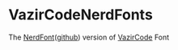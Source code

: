 # VazirCodeNerdFonts
The [NerdFont](https://www.nerdfonts.com/)([github](https://github.com/ryanoasis/nerd-fonts)) version of [VazirCode](https://github.com/rastikerdar/vazir-code-font) Font
